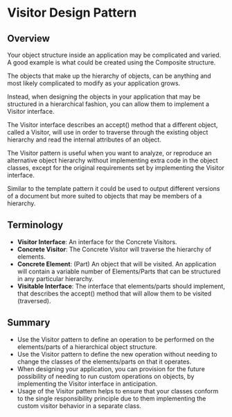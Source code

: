 # Visitor Design Pattern

## Overview

Your object structure inside an application may be complicated and varied. A good example is what could be created using the Composite structure.

The objects that make up the hierarchy of objects, can be anything and most likely complicated to modify as your application grows.

Instead, when designing the objects in your application that may be structured in a hierarchical fashion, you can allow them to implement a Visitor interface.

The Visitor interface describes an accept() method that a different object, called a Visitor, will use in order to traverse through the existing object hierarchy and read the internal attributes of an object.

The Visitor pattern is useful when you want to analyze, or reproduce an alternative object hierarchy without implementing extra code in the object classes, except for the original requirements set by implementing the Visitor interface.

Similar to the template pattern it could be used to output different versions of a document but more suited to objects that may be members of a hierarchy.

## Terminology

* **Visitor Interface**: An interface for the Concrete Visitors.
* **Concrete Visitor**: The Concrete Visitor will traverse the hierarchy of elements.
* **Concrete Element**: (Part) An object that will be visited. An application will contain a variable number of Elements/Parts that can be structured in any particular hierarchy.
* **Visitable Interface**: The interface that elements/parts should implement, that describes the accept() method that will allow them to be visited (traversed).

## Summary

* Use the Visitor pattern to define an operation to be performed on the elements/parts of a hierarchical object structure.
* Use the Visitor pattern to define the new operation without needing to change the classes of the elements/parts on that it operates.
* When designing your application, you can provision for the future possibility of needing to run custom operations on objects, by implementing the Visitor interface in anticipation.
* Usage of the Visitor pattern helps to ensure that your classes conform to the single responsibility principle due to them implementing the custom visitor behavior in a separate class.
